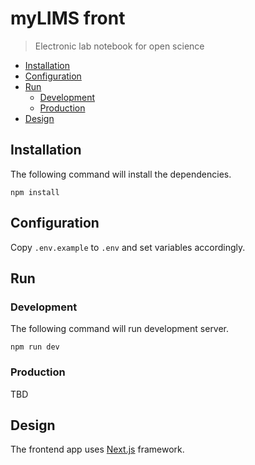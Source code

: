 # myLIMS front

> Electronic lab notebook for open science

- [Installation](#installation)
- [Configuration](#configuration)
- [Run](#run)
  - [Development](#development)
  - [Production](#production)
- [Design](#design)

## Installation
The following command will install the dependencies.

```shell
npm install
```

## Configuration

Copy `.env.example` to `.env` and set variables accordingly.

## Run

### Development

The following command will run development server.

```shell
npm run dev
```

### Production

TBD

## Design

The frontend app uses [Next.js](https://nextjs.org/) framework.

